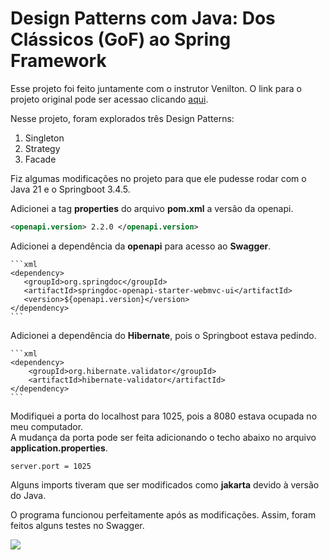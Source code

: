 # Design Patterns com Java: Dos Clássicos (GoF) ao Spring Framework

Esse projeto foi feito juntamente com o instrutor Venilton. O link para o projeto original pode ser acessao clicando [aqui](https://github.com/digitalinnovationone/lab-padroes-projeto-spring). </br>

Nesse projeto, foram explorados três Design Patterns: 

1. Singleton
2. Strategy
3. Facade 

Fiz algumas modificações no projeto para que ele pudesse rodar com o Java 21 e o Springboot 3.4.5. 

Adicionei a tag **properties** do arquivo **pom.xml** a versão da openapi.


```xml
<openapi.version> 2.2.0 </openapi.version>
```
		
		
Adicionei a dependência da **openapi** para acesso ao **Swagger**.
 

	```xml
	<dependency>
	   <groupId>org.springdoc</groupId>
	   <artifactId>springdoc-openapi-starter-webmvc-ui</artifactId>
	   <version>${openapi.version}</version>
	</dependency>	
	```


Adicionei a dependência do **Hibernate**, pois o Springboot estava pedindo.

	```xml
	<dependency>
		<groupId>org.hibernate.validator</groupId>
		<artifactId>hibernate-validator</artifactId>
	</dependency>
	```


Modifiquei a porta do localhost para 1025, pois a 8080 estava ocupada no meu computador. </br>
A mudança da porta pode ser feita adicionando o techo abaixo no arquivo **application.properties**.


```
server.port = 1025
```

Alguns imports tiveram que ser modificados como **jakarta** devido à versão do Java. </br>

O programa funcionou perfeitamente após as modificações. Assim, foram feitos alguns testes no Swagger. </br>


<img src= "\images\telaSwagger.jpg" /> 




